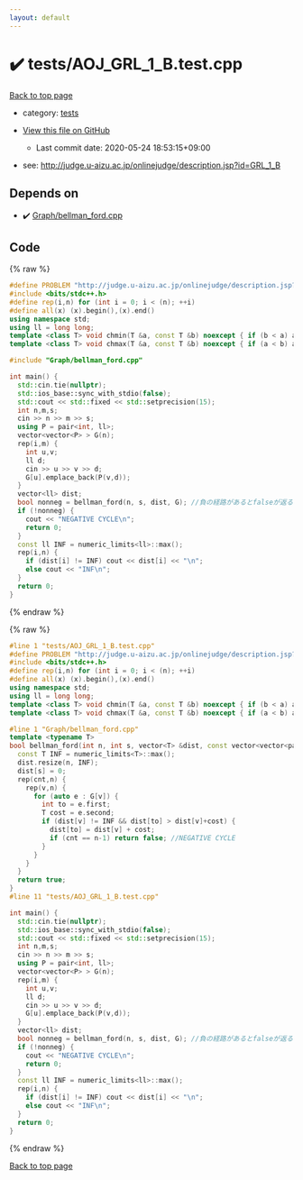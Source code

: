 ```yaml
---
layout: default
---
```


<!-- mathjax config similar to math.stackexchange -->
<script type="text/javascript" async
  src="https://cdnjs.cloudflare.com/ajax/libs/mathjax/2.7.5/MathJax.js?config=TeX-MML-AM_CHTML">
</script>
<script type="text/x-mathjax-config">
  MathJax.Hub.Config({
    TeX: { equationNumbers: { autoNumber: "AMS" }},
    tex2jax: {
      inlineMath: [ ['$','$'] ],
      processEscapes: true
    },
    "HTML-CSS": { matchFontHeight: false },
    displayAlign: "left",
    displayIndent: "2em"
  });
</script>

<script type="text/javascript" src="https://cdnjs.cloudflare.com/ajax/libs/jquery/3.4.1/jquery.min.js"></script>
<script src="https://cdn.jsdelivr.net/npm/jquery-balloon-js@1.1.2/jquery.balloon.min.js" integrity="sha256-ZEYs9VrgAeNuPvs15E39OsyOJaIkXEEt10fzxJ20+2I=" crossorigin="anonymous"></script>
<script type="text/javascript" src="../../assets/js/copy-button.js"></script>
<link rel="stylesheet" href="../../assets/css/copy-button.css" />


# :heavy_check_mark: tests/AOJ_GRL_1_B.test.cpp

<a href="../../index.html">Back to top page</a>

* category: <a href="../../index.html#b61a6d542f9036550ba9c401c80f00ef">tests</a>
* <a href="{{ site.github.repository_url }}/blob/master/tests/AOJ_GRL_1_B.test.cpp">View this file on GitHub</a>
    - Last commit date: 2020-05-24 18:53:15+09:00


* see: <a href="http://judge.u-aizu.ac.jp/onlinejudge/description.jsp?id=GRL_1_B">http://judge.u-aizu.ac.jp/onlinejudge/description.jsp?id=GRL_1_B</a>


## Depends on

* :heavy_check_mark: <a href="../../library/Graph/bellman_ford.cpp.html">Graph/bellman_ford.cpp</a>


## Code

<a id="unbundled"></a>
{% raw %}
```cpp
#define PROBLEM "http://judge.u-aizu.ac.jp/onlinejudge/description.jsp?id=GRL_1_B"
#include <bits/stdc++.h>
#define rep(i,n) for (int i = 0; i < (n); ++i)
#define all(x) (x).begin(),(x).end()
using namespace std;
using ll = long long;
template <class T> void chmin(T &a, const T &b) noexcept { if (b < a) a = b; }
template <class T> void chmax(T &a, const T &b) noexcept { if (a < b) a = b; }

#include "Graph/bellman_ford.cpp"

int main() {
  std::cin.tie(nullptr);
  std::ios_base::sync_with_stdio(false);
  std::cout << std::fixed << std::setprecision(15);
  int n,m,s;
  cin >> n >> m >> s;
  using P = pair<int, ll>;
  vector<vector<P> > G(n);
  rep(i,m) {
    int u,v;
    ll d;
    cin >> u >> v >> d;
    G[u].emplace_back(P(v,d));
  }
  vector<ll> dist;
  bool nonneg = bellman_ford(n, s, dist, G); //負の経路があるとfalseが返る
  if (!nonneg) {
    cout << "NEGATIVE CYCLE\n";
    return 0;
  }
  const ll INF = numeric_limits<ll>::max();
  rep(i,n) {
    if (dist[i] != INF) cout << dist[i] << "\n";
    else cout << "INF\n";
  }
  return 0;
}
```
{% endraw %}

<a id="bundled"></a>
{% raw %}
```cpp
#line 1 "tests/AOJ_GRL_1_B.test.cpp"
#define PROBLEM "http://judge.u-aizu.ac.jp/onlinejudge/description.jsp?id=GRL_1_B"
#include <bits/stdc++.h>
#define rep(i,n) for (int i = 0; i < (n); ++i)
#define all(x) (x).begin(),(x).end()
using namespace std;
using ll = long long;
template <class T> void chmin(T &a, const T &b) noexcept { if (b < a) a = b; }
template <class T> void chmax(T &a, const T &b) noexcept { if (a < b) a = b; }

#line 1 "Graph/bellman_ford.cpp"
template <typename T>
bool bellman_ford(int n, int s, vector<T> &dist, const vector<vector<pair<int,T> > > &G) {
  const T INF = numeric_limits<T>::max();
  dist.resize(n, INF);
  dist[s] = 0;
  rep(cnt,n) {
    rep(v,n) {
      for (auto e : G[v]) {
        int to = e.first;
        T cost = e.second;
        if (dist[v] != INF && dist[to] > dist[v]+cost) {
          dist[to] = dist[v] + cost;
          if (cnt == n-1) return false; //NEGATIVE CYCLE
        }
      }
    }
  }
  return true;
}
#line 11 "tests/AOJ_GRL_1_B.test.cpp"

int main() {
  std::cin.tie(nullptr);
  std::ios_base::sync_with_stdio(false);
  std::cout << std::fixed << std::setprecision(15);
  int n,m,s;
  cin >> n >> m >> s;
  using P = pair<int, ll>;
  vector<vector<P> > G(n);
  rep(i,m) {
    int u,v;
    ll d;
    cin >> u >> v >> d;
    G[u].emplace_back(P(v,d));
  }
  vector<ll> dist;
  bool nonneg = bellman_ford(n, s, dist, G); //負の経路があるとfalseが返る
  if (!nonneg) {
    cout << "NEGATIVE CYCLE\n";
    return 0;
  }
  const ll INF = numeric_limits<ll>::max();
  rep(i,n) {
    if (dist[i] != INF) cout << dist[i] << "\n";
    else cout << "INF\n";
  }
  return 0;
}

```
{% endraw %}

<a href="../../index.html">Back to top page</a>


